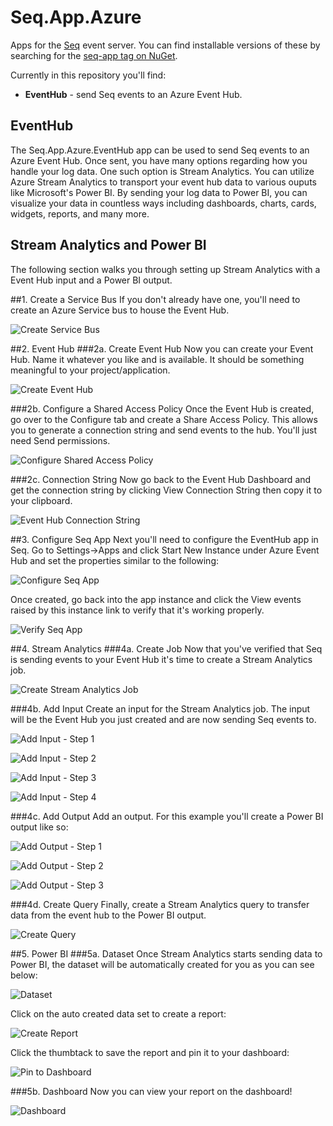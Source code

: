 # Seq.App.Azure

Apps for the [Seq](http://getseq.net) event server. You can find installable versions of these by searching for the [seq-app tag on NuGet](http://www.nuget.org/packages?q=seq-app).

Currently in this repository you'll find:

 * **EventHub** - send Seq events to an Azure Event Hub.

## EventHub
The Seq.App.Azure.EventHub app can be used to send Seq events to an Azure Event Hub.  Once sent, you have many options regarding how you handle your log data.  One such option is Stream Analytics.  You can utilize Azure Stream Analytics to transport your event hub data to various ouputs like Microsoft's Power BI.  By sending your log data to Power BI, you can visualize your data in countless ways including dashboards, charts, cards, widgets, reports, and many more.

## Stream Analytics and Power BI
The following section walks you through setting up Stream Analytics with a Event Hub input and a Power BI output.

##1. Create a Service Bus
If you don't already have one, you'll need to create an Azure Service bus to house the Event Hub.

![Create Service Bus](docs/images/create_service_bus.png)

##2. Event Hub
###2a. Create Event Hub
Now you can create your Event Hub.  Name it whatever you like and is available.  It should be something meaningful to your project/application.

![Create Event Hub](docs/images/create_event_hub.png)

###2b. Configure a Shared Access Policy
Once the Event Hub is created, go over to the Configure tab and create a Share Access Policy.  This allows you to generate a connection string and send events to the hub.  You'll just need Send permissions.

![Configure Shared Access Policy](docs/images/configure_shared_access_policy.png)

###2c. Connection String
Now go back to the Event Hub Dashboard and get the connection string by clicking View Connection String then copy it to your clipboard.

![Event Hub Connection String](docs/images/event_hub_connection_string.png)

##3. Configure Seq App
Next you'll need to configure the EventHub app in Seq.  Go to Settings->Apps and click Start New Instance under Azure Event Hub and set the properties similar to the following:

![Configure Seq App](docs/images/configure_seq_app.png)

Once created, go back into the app instance and click the View events raised by this instance link to verify that it's working properly.

![Verify Seq App](docs/images/verify_app.png)

##4. Stream Analytics
###4a. Create Job
Now that you've verified that Seq is sending events to your Event Hub it's time to create a Stream Analytics job.

![Create Stream Analytics Job](docs/images/create_stream_analytics_job.png)

###4b. Add Input
Create an input for the Stream Analytics job.  The input will be the Event Hub you just created and are now sending Seq events to.

![Add Input - Step 1](docs/images/add_input_job_1.png)

![Add Input - Step 2](docs/images/add_input_job_2.png)

![Add Input - Step 3](docs/images/add_input_job_3.png)

![Add Input - Step 4](docs/images/add_input_job_4.png)

###4c. Add Output
Add an output.  For this example you'll create a Power BI output like so:

![Add Output - Step 1](docs/images/add_output_1.png)

![Add Output - Step 2](docs/images/add_output_2.png)

![Add Output - Step 3](docs/images/add_output_3.png)

###4d. Create Query
Finally, create a Stream Analytics query to transfer data from the event hub to the Power BI output.

![Create Query](docs/images/create_query.png)

##5. Power BI
###5a. Dataset
Once Stream Analytics starts sending data to Power BI, the dataset will be automatically created for you as you can see below:

![Dataset](docs/images/pbi_dataset.png)

Click on the auto created data set to create a report:

![Create Report](docs/images/pbi_create_report.png)

Click the thumbtack to save the report and pin it to your dashboard:

![Pin to Dashboard](docs/images/pbi_pin_to_dashboard.png)

###5b. Dashboard
Now you can view your report on the dashboard!

![Dashboard](docs/images/pbi_dashboard.png)
